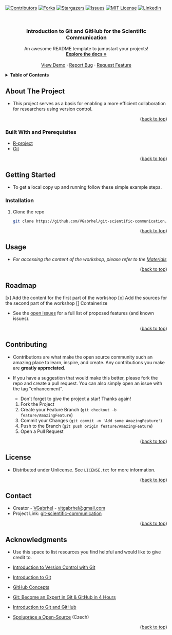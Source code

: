 <a name="readme-top"></a>

<!-- PROJECT SHIELDS -->
<!--
*** I'm using markdown "reference style" links for readability.
*** Reference links are enclosed in brackets [ ] instead of parentheses ( ).
*** See the bottom of this document for the declaration of the reference variables
*** for contributors-url, forks-url, etc. This is an optional, concise syntax you may use.
*** https://www.markdownguide.org/basic-syntax/#reference-style-links
-->
[![Contributors][contributors-shield]][contributors-url]
[![Forks][forks-shield]][forks-url]
[![Stargazers][stars-shield]][stars-url]
[![Issues][issues-shield]][issues-url]
[![MIT License][license-shield]][license-url]
[![LinkedIn][linkedin-shield]][linkedin-url]

<!-- PROJECT LOGO -->
<br />

  <h3 align="center">Introduction to Git and GitHub for the Scientific Communication</h3>

  <p align="center">
    An awesome README template to jumpstart your projects!
    <br />
    <a href="https://github.com/VGabrhel/git-scientific-communication"><strong>Explore the docs »</strong></a>
    <br />
    <br />
    <a href="https://github.com/VGabrhel/git-scientific-communication">View Demo</a>
    ·
    <a href="https://github.com/VGabrhel/git-scientific-communication/issues">Report Bug</a>
    ·
    <a href="https://github.com/VGabrhel/git-scientific-communication/issues">Request Feature</a>
  </p>
</div>

<!-- TABLE OF CONTENTS -->
<details>
  <summary><b>Table of Contents</b></summary>
  <ol>
    <li>
      <a href="#about-the-project">About The Project</a>
      <ul>
        <li><a href="#built-with">Built With</a></li>
      </ul>
    </li>
    <li>
      <a href="#getting-started">Getting Started</a>
      <ul>
        <li><a href="#prerequisites">Prerequisites</a></li>
        <li><a href="#installation">Installation</a></li>
      </ul>
    </li>
    <li><a href="#usage">Usage</a></li>
    <li><a href="#roadmap">Roadmap</a></li>
    <li><a href="#contributing">Contributing</a></li>
    <li><a href="#license">License</a></li>
    <li><a href="#contact">Contact</a></li>
    <li><a href="#acknowledgments">Acknowledgments</a></li>
  </ol>
</details>

<!-- ABOUT THE PROJECT -->
## **About The Project**

- This project serves as a basis for enabling a more efficient collaboration for researchers using version control.

<p align="right">(<a href="#readme-top">back to top</a>)</p>

### **Built With** and **Prerequisites**

- [R-project](https://www.r-project.org/)
- [Git](https://git-scm.com/)

<p align="right">(<a href="#readme-top">back to top</a>)</p>

<!-- GETTING STARTED -->
## **Getting Started**

- To get a local copy up and running follow these simple example steps.

### **Installation**

1. Clone the repo
   ```sh
   git clone https://github.com/VGabrhel/git-scientific-communication.git
   ```

<p align="right">(<a href="#readme-top">back to top</a>)</p>

<!-- USAGE EXAMPLES -->
## **Usage**

- _For accessing the content of the workshop, please refer to the [Materials](https://github.com/VGabrhel/git-scientific-communication/tree/main/materials)_

<p align="right">(<a href="#readme-top">back to top</a>)</p>

<!-- ROADMAP -->
## **Roadmap**

[x] Add the content for the first part of the workshop
[x] Add the sources for the second part of the workshop
[] Containerize

- See the [open issues](https://github.com/VGabrhel/git-scientific-communication/issues) for a full list of proposed features (and known issues).

<p align="right">(<a href="#readme-top">back to top</a>)</p>

<!-- CONTRIBUTING -->
## **Contributing**

- Contributions are what make the open source community such an amazing place to learn, inspire, and create. Any contributions you make are **greatly appreciated**.

- If you have a suggestion that would make this better, please fork the repo and create a pull request. You can also simply open an issue with the tag "enhancement".
  - Don't forget to give the project a star! Thanks again!

  1. Fork the Project
  2. Create your Feature Branch (`git checkout -b feature/AmazingFeature`)
  3. Commit your Changes (`git commit -m 'Add some AmazingFeature'`)
  4. Push to the Branch (`git push origin feature/AmazingFeature`)
  5. Open a Pull Request

<p align="right">(<a href="#readme-top">back to top</a>)</p>

<!-- LICENSE -->
## **License**

- Distributed under Unlicense. See `LICENSE.txt` for more information.

<p align="right">(<a href="#readme-top">back to top</a>)</p>

<!-- CONTACT -->
## **Contact**

- Creator - [VGabrhel](https://github.com/VGabrhel) - vitgabrhel@gmail.com
- Project Link: [git-scientific-communication](https://github.com/VGabrhel/git-scientific-communication)

<p align="right">(<a href="#readme-top">back to top</a>)</p>

<!-- ACKNOWLEDGMENTS -->
## **Acknowledgments**

- Use this space to list resources you find helpful and would like to give credit to.

- [Introduction to Version Control with Git](https://app.datacamp.com/learn/courses/introduction-to-version-control-with-git)
- [Introduction to Git](https://app.datacamp.com/learn/courses/introduction-to-git)
- [GitHub Concepts](https://app.datacamp.com/learn/courses/github-concepts)
- [Git: Become an Expert in Git & GitHub in 4 Hours](https://www.udemy.com/course/git-expert-4-hours)
- [Introduction to Git and GitHub](https://www.coursera.org/learn/introduction-git-github)
- [Spolupráce a Open-Source](https://naucse.python.cz/course/pyladies/sessions/foss/) (Czech)

<p align="right">(<a href="#readme-top">back to top</a>)</p>

<!-- MARKDOWN LINKS & IMAGES -->
<!-- https://www.markdownguide.org/basic-syntax/#reference-style-links -->
[contributors-shield]: https://img.shields.io/github/contributors/VGabrhel/git-scientific-communication.svg?style=for-the-badge
[contributors-url]: https://github.com/VGabrhel/git-scientific-communication/graphs/contributors
[forks-shield]: https://img.shields.io/github/forks/VGabrhel/git-scientific-communication.svg?style=for-the-badge
[forks-url]: https://github.com/VGabrhel/git-scientific-communication/network/members
[stars-shield]: https://img.shields.io/github/stars/VGabrhel/git-scientific-communication.svg?style=for-the-badge
[stars-url]: https://github.com/VGabrhel/git-scientific-communication/stargazers
[issues-shield]: https://img.shields.io/github/issues/VGabrhel/git-scientific-communication.svg?style=for-the-badge
[issues-url]: https://github.com/VGabrhel/git-scientific-communication/issues
[license-shield]: https://img.shields.io/github/license/VGabrhel/git-scientific-communication.svg?style=for-the-badge
[license-url]: https://github.com/VGabrhel/git-scientific-communication/blob/main/LICENSE
[linkedin-shield]: https://img.shields.io/badge/-LinkedIn-black.svg?style=for-the-badge&logo=linkedin&colorB=555
[linkedin-url]: https://www.linkedin.com/in/vit-gabrhel-ph-d-2b0a8b98/